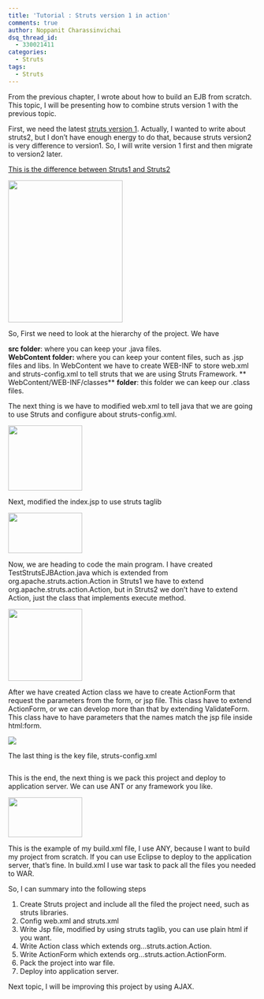 ```yaml
---
title: 'Tutorial : Struts version 1 in action'
comments: true
author: Noppanit Charassinvichai
dsq_thread_id:
  - 330021411
categories:
  - Struts
tags:
  - Struts
---
```

From the previous chapter, I wrote about how to build an EJB from scratch. This topic, I will be presenting how to combine struts version 1 with the previous topic.

First, we need the latest <a href="http://struts.apache.org/download.cgi#struts138" target="_blank">struts version 1</a>. Actually, I wanted to write about struts2, but I don&#8217;t have enough energy to do that, because struts version2 is very difference to version1. So, I will write version 1 first and then migrate to version2 later.

<a href="http://www.roseindia.net/struts/struts1-vs-struts2.shtml" target="_blank">This is the difference between Struts1 and Struts2</a>

<a href="http://www.roseindia.net/struts/struts1-vs-struts2.shtml" target="_blank"><img src="http://i2.photobucket.com/albums/y41/newbie_toy/1-1.gif" alt="" width="232" height="288" /></a>

So, First we need to look at the hierarchy of the project. We have

**src folder**: where you can keep your .java files.  
**WebContent folder:** where you can keep your content files, such as .jsp files and libs. In WebContent we have to create WEB-INF to store web.xml and struts-config.xml to tell struts that we are using Struts Framework. **  
WebContent/WEB-INF/classes** **folder**: this folder we can keep our .class files.

The next thing is we have to modified web.xml to tell java that we are going to use Struts and configure about struts-config.xml.

<a href="http://i2.photobucket.com/albums/y41/newbie_toy/2-1.gif" target="_blank"><img src="http://i2.photobucket.com/albums/y41/newbie_toy/2-1-1.gif" alt="" width="150" height="132" /></a>

Next, modified the index.jsp to use struts taglib

<a href="http://i2.photobucket.com/albums/y41/newbie_toy/3-1.gif" target="_blank"><img src="http://i2.photobucket.com/albums/y41/newbie_toy/3-1-1.gif" alt="" width="150" height="82" /></a>

Now, we are heading to code the main program. I have created TestStrutsEJBAction.java which is extended from org.apache.struts.action.Action in Struts1 we have to extend org.apache.struts.action.Action, but in Struts2 we don&#8217;t have to extend Action, just the class that implements execute method.

<a href="http://i2.photobucket.com/albums/y41/newbie_toy/4-1.gif" target="_blank"><img src="http://i2.photobucket.com/albums/y41/newbie_toy/4-1-1.gif" alt="" width="150" height="146" /></a>

After we have created Action class we have to create ActionForm that request the parameters from the form, or jsp file. This class have to extend ActionForm, or we can develop more than that by extending ValidateForm. This class have to have parameters that the names match the jsp file inside html:form.

![][1]

The last thing is the key file, struts-config.xml

<a href="http://i2.photobucket.com/albums/y41/newbie_toy/6-1.gif" target="_blank"><img src="http://i2.photobucket.com/albums/y41/newbie_toy/6-1-1.gif" alt="" /></a>

This is the end, the next thing is we pack this project and deploy to application server. We can use ANT or any framework you like.

<a href="http://i2.photobucket.com/albums/y41/newbie_toy/7-1.gif" target="_blank"><img src="http://i2.photobucket.com/albums/y41/newbie_toy/71.gif" alt="" width="150" height="81" /></a>

This is the example of my build.xml file, I use ANY, because I want to build my project from scratch. If you can use Eclipse to deploy to the application server, that&#8217;s fine. In build.xml I use war task to pack all the files you needed to WAR.

So, I can summary into the following steps 

1. Create Struts project and include all the filed the project need, such as struts libraries.  
2. Config web.xml and struts.xml  
3. Write Jsp file, modified by using struts taglib, you can use plain html if you want.  
4. Write Action class which extends org&#8230;struts.action.Action.  
5. Write ActionForm which extends org&#8230;struts.action.ActionForm.  
6. Pack the project into war file.  
7. Deploy into application server.

Next topic, I will be improving this project by using AJAX.

 [1]: http://i2.photobucket.com/albums/y41/newbie_toy/5-1.gif
